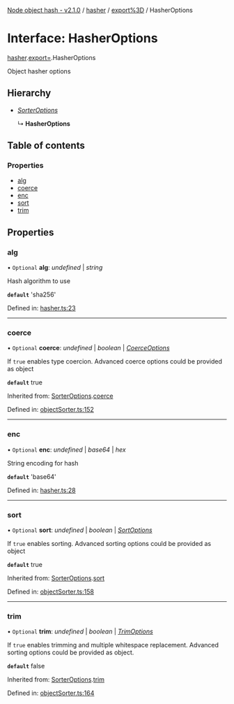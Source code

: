 [Node object hash - v2.1.0](../README.md) / [hasher](../modules/hasher.md) / [export%3D](../modules/hasher.export_.md) / HasherOptions

# Interface: HasherOptions

[hasher](../modules/hasher.md).[export=](../modules/hasher.export_.md).HasherOptions

Object hasher options

## Hierarchy

- [_SorterOptions_](objectsorter.export_.sorteroptions.md)

  ↳ **HasherOptions**

## Table of contents

### Properties

- [alg](hasher.export_.hasheroptions.md#alg)
- [coerce](hasher.export_.hasheroptions.md#coerce)
- [enc](hasher.export_.hasheroptions.md#enc)
- [sort](hasher.export_.hasheroptions.md#sort)
- [trim](hasher.export_.hasheroptions.md#trim)

## Properties

### alg

• `Optional` **alg**: _undefined_ | _string_

Hash algorithm to use

**`default`** 'sha256'

Defined in: [hasher.ts:23](https://github.com/SkeLLLa/node-object-hash/blob/629b546/src/hasher.ts#L23)

---

### coerce

• `Optional` **coerce**: _undefined_ | _boolean_ | [_CoerceOptions_](objectsorter.export_.coerceoptions.md)

If `true` enables type coercion.
Advanced coerce options could be provided as object

**`default`** true

Inherited from: [SorterOptions](objectsorter.export_.sorteroptions.md).[coerce](objectsorter.export_.sorteroptions.md#coerce)

Defined in: [objectSorter.ts:152](https://github.com/SkeLLLa/node-object-hash/blob/629b546/src/objectSorter.ts#L152)

---

### enc

• `Optional` **enc**: _undefined_ | _base64_ | _hex_

String encoding for hash

**`default`** 'base64'

Defined in: [hasher.ts:28](https://github.com/SkeLLLa/node-object-hash/blob/629b546/src/hasher.ts#L28)

---

### sort

• `Optional` **sort**: _undefined_ | _boolean_ | [_SortOptions_](objectsorter.export_.sortoptions.md)

If `true` enables sorting.
Advanced sorting options could be provided as object

**`default`** true

Inherited from: [SorterOptions](objectsorter.export_.sorteroptions.md).[sort](objectsorter.export_.sorteroptions.md#sort)

Defined in: [objectSorter.ts:158](https://github.com/SkeLLLa/node-object-hash/blob/629b546/src/objectSorter.ts#L158)

---

### trim

• `Optional` **trim**: _undefined_ | _boolean_ | [_TrimOptions_](objectsorter.export_.trimoptions.md)

If `true` enables trimming and multiple whitespace replacement.
Advanced sorting options could be provided as object.

**`default`** false

Inherited from: [SorterOptions](objectsorter.export_.sorteroptions.md).[trim](objectsorter.export_.sorteroptions.md#trim)

Defined in: [objectSorter.ts:164](https://github.com/SkeLLLa/node-object-hash/blob/629b546/src/objectSorter.ts#L164)
